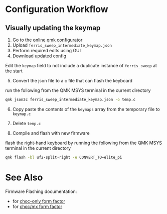 # Configuration Workflow

## Visually updating the keymap

1. Go to the [online qmk configurator](https://config.qmk.fm/)
2. Upload `ferris_sweep_intermediate_keymap.json`
3. Perform required edits using GUI
4. Download updated config

Edit the `keymap` field to not include a duplicate instance of `ferris_sweep` at the start

5. Convert the json file to a c file that can flash the keyboard

run the following from the QMK MSYS terminal in the current directory
```bash
qmk json2c ferris_sweep_intermediate_keymap.json -o temp.c
```

6. Copy paste the contents of the `keymaps` array from the temporary file to `keymap.c`

7. Delete `temp.c`

8. Compile and flash with new firmware

flash the right-hand keyboard by running the following from the QMK MSYS terminal in the current directory

```bash
qmk flash -bl uf2-split-right -e CONVERT_TO=elite_pi
```

# See Also
Firmware Flashing documentation:
- for [choc-only form factor](https://github.com/keyboard-magpie/qmk_firmware/tree/mbuk-ferris/keyboards/ferris/sweep_choc_mbuk)
- for [choc/mx form factor](https://github.com/keyboard-magpie/qmk_firmware/tree/mbuk-ferris/keyboards/ferris/sweep_mx_mbuk)

